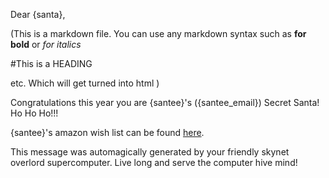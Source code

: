 Dear {santa},

(This is a markdown file.  You can use any markdown syntax such as **for bold** or 
*for italics* 

#This is a HEADING

etc.  Which will get turned into html
)
 
Congratulations this year you are {santee}'s ({santee_email}) Secret Santa!  Ho Ho Ho!!!

{santee}'s amazon wish list can be found [here]({amazon}).  

This message was automagically generated by your friendly skynet overlord supercomputer.  Live long and serve the computer hive mind!  

